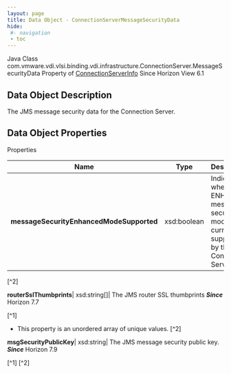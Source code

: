 ```yaml
---
layout: page
title: Data Object - ConnectionServerMessageSecurityData
hide:
 #- navigation
 - toc
---
```






Java Class
    com.vmware.vdi.vlsi.binding.vdi.infrastructure.ConnectionServer.MessageSecurityData
Property of
     [ConnectionServerInfo](vdi.infrastructure.ConnectionServer.ConnectionServerInfo.md#field_detail)
Since 
    Horizon View 6.1

## Data Object Description 

The JMS message security data for the Connection Server. 

## Data Object Properties

Properties

Name |  Type |  Description   
---|---|---  
**messageSecurityEnhancedModeSupported**|  xsd:boolean|  Indicates whether ENHANCED message security mode is currently supported by this Connection Server.   


[^2]

  
**routerSslThumbprints**|  xsd:string[]|  The JMS router SSL thumbprints  **_Since_** Horizon 7.7  


[^1]
  * This property is an unordered array of unique values.
[^2]

  
**msgSecurityPublicKey**|  xsd:string|  The JMS message security public key.  **_Since_** Horizon 7.9  


[^1]
[^2]

  
  

  

